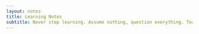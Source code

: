 ```yaml
---
layout: notes
title: Learning Notes
subtitle: Never stop learning. Assume nothing, question everything. Teach others what you know. Analyze objectively.
---
```

